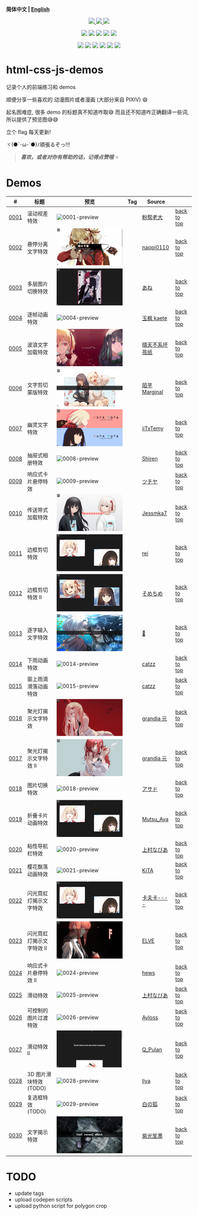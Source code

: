 **简体中文 | [English](./README.md)**

<p align="center">
    <a href="https://github.com/lyzsk/html-css-js-demos/blob/master/LICENSE">
        <img src="https://img.shields.io/github/license/lyzsk/html-css-js-demos.svg?style=plastic&logo=github" />
    </a>
    <a href="https://github.com/lyzsk/html-css-js-demos/members">
        <img src="https://img.shields.io/github/forks/lyzsk/html-css-js-demos.svg?style=plastic&logo=github" />
    </a>
    <a href="https://github.com/lyzsk/html-css-js-demos/stargazers">
        <img src="https://img.shields.io/github/stars/lyzsk/html-css-js-demos.svg?style=plastic&logo=github" />
    </a>
</p>

<p align="center">
    <img src="https://img.shields.io/badge/-HTML-3C415C?style=plastic&logo=html5&logoColor=E34F26">
    <img src="https://img.shields.io/badge/-CSS-3C415C?style=plastic&logo=css3&logoColor=1572B6">
    <img src="https://img.shields.io/badge/-JavaScript-3C415C?style=plastic&logo=javascript&logoColor=F7DF1E">
    <img src="https://img.shields.io/badge/-VSCode-3C415C?style=plastic&logo=visualstudiocode&logoColor=007ACC">
    <img src="https://img.shields.io/badge/-React-3C415C?style=plastic&logo=react&logoColor=61DAFB">
</p>

<p align="center">
    <img src="https://img.shields.io/badge/-Font&nbsp;Awesome-3C415C?style=plastic&logo=fontawesome&logoColor=528DD7">
    <img src="https://img.shields.io/badge/-Google&nbsp;Fonts-3C415C?style=plastic&logo=googlefonts&logoColor=4285F4">
    <img src="https://img.shields.io/badge/-jQuery-3C415C?style=plastic&logo=jquery&logoColor=0769AD">
    <img src="https://img.shields.io/badge/-GreenSock-3C415C?style=plastic&logo=greensock&logoColor=88CE02">
    <img src="https://img.shields.io/badge/-Three.js-3C415C?style=plastic&logo=three.js&logoColor=ffffff">
    <img src="https://img.shields.io/badge/-WebGL-3C415C?style=plastic&logo=webgl&logoColor=ffffff">
</p>

# html-css-js-demos

记录个人的前端练习和 demos

顺便分享一些喜欢的 动漫图片或者漫画 (大部分来自 PIXIV) :smile:

起名困难症, 很多 demo 的标题真不知道咋取:sweat_smile: 而且还不知道咋正确翻译一些词, 所以提供了预览图:sweat_smile::sweat_smile:

立个 flag 每天更新!

ヾ(●`･ω･´●)ﾉ頑張るぞっ!!!

> **_喜欢，或者对你有帮助的话，记得点赞哦_** :star:

# Demos

| #      | 标题                      | 预览            | Tag | Source           |               |
| ------ | ------------------------- | --------------- | --- | ---------------- | ------------- |
| [0001] | 滚动视差特效              | ![0001-preview] |     | [粉帮老大]       | [back to top] |
| [0002] | 悬停分离文字特效          | ![0002-preview] |     | [nappi0110]      | [back to top] |
| [0003] | 多层图片切换特效          | ![0003-preview] |     | [あね]           | [back to top] |
| [0004] | 逐帧动画特效              | ![0004-preview] |     | [玉枫 kaete]     | [back to top] |
| [0005] | 波浪文字加载特效          | ![0005-preview] |     | [晴天不系坏孩纸] | [back to top] |
| [0006] | 文字剪切蒙版特效          | ![0006-preview] |     | [陌芋 Marginal]  | [back to top] |
| [0007] | 幽灵文字特效              | ![0007-preview] |     | [iiTxTemy]       | [back to top] |
| [0008] | 抽屉式相册特效            | ![0008-preview] |     | [Shiren]         | [back to top] |
| [0009] | 响应式卡片悬停特效        | ![0009-preview] |     | [ツチヤ]         | [back to top] |
| [0010] | 传送带式加载特效          | ![0010-preview] |     | [Jessmka7]       | [back to top] |
| [0011] | 边框剪切特效              | ![0011-preview] |     | [rei]            | [back to top] |
| [0012] | 边框剪切特效 II           | ![0012-preview] |     | [そめちめ]       | [back to top] |
| [0013] | 逐字输入文字特效          | ![0013-preview] |     | [🌼]             | [back to top] |
| [0014] | 下雨动画特效              | ![0014-preview] |     | [catzz]          | [back to top] |
| [0015] | 窗上雨滴滑落动画特效      | ![0015-preview] |     | [catzz]          | [back to top] |
| [0016] | 聚光灯揭示文字特效        | ![0016-preview] |     | [grandia 元]     | [back to top] |
| [0017] | 聚光灯揭示文字特效 II     | ![0017-preview] |     | [grandia 元]     | [back to top] |
| [0018] | 图片切换特效              | ![0018-preview] |     | [アサド]         | [back to top] |
| [0019] | 折叠卡片动画特效          | ![0019-preview] |     | [Mutsu_Aya]      | [back to top] |
| [0020] | 粘性导航栏特效            | ![0020-preview] |     | [上村なびあ]     | [back to top] |
| [0021] | 樱花飘落动画特效          | ![0021-preview] |     | [KiTA]           | [back to top] |
| [0022] | 闪光霓虹灯揭示文字特效    | ![0022-preview] |     | [卡夫卡----]     | [back to top] |
| [0023] | 闪光霓虹灯揭示文字特效 II | ![0023-preview] |     | [ELVE]           | [back to top] |
| [0024] | 响应式卡片悬停特效 II     | ![0024-preview] |     | [hews]           | [back to top] |
| [0025] | 滑动特效                  | ![0025-preview] |     | [上村なびあ]     | [back to top] |
| [0026] | 可控制的图片过渡特效      | ![0026-preview] |     | [Ayloss]         | [back to top] |
| [0027] | 滑动特效 II               | ![0027-preview] |     | [Q_Pulan]        | [back to top] |
| [0028] | 3D 图片滑块特效 (TODO)    | ![0028-preview] |     | [liya]           | [back to top] |
| [0029] | 复选框特效 (TODO)         | ![0029-preview] |     | [白の狐]         | [back to top] |
| [0030] | 文字揭示特效              | ![0030-preview] |     | [紫光笙墨]       | [back to top] |

# TODO

-   update tags
-   upload codepen scripts
-   upload python script for polygon crop

[back to top]: #demos
[粉帮老大]: https://www.pixiv.net/users/26225243
[nappi0110]: https://www.pixiv.net/users/68667751
[あね]: https://www.pixiv.net/users/51969497
[玉枫 kaete]: https://www.pixiv.net/users/42338009
[晴天不系坏孩纸]: https://www.pixiv.net/users/22218779
[陌芋 marginal]: https://www.pixiv.net/users/34301427
[iitxtemy]: https://www.pixiv.net/users/84282714
[shiren]: https://www.pixiv.net/users/11136574
[ツチヤ]: https://www.pixiv.net/users/15919563
[jessmka7]: https://www.pixiv.net/users/25006796
[rei]: https://www.pixiv.net/users/59332262
[そめちめ]: https://www.pixiv.net/users/13569199
[🌼]: https://www.pixiv.net/users/38826050
[catzz]: https://www.pixiv.net/users/1056186
[grandia 元]: https://www.pixiv.net/users/16916292
[アサド]: https://www.pixiv.net/users/53436222
[mutsu_aya]: https://www.pixiv.net/users/7766842
[上村なびあ]: https://www.pixiv.net/users/4306147
[kita]: https://www.pixiv.net/users/1922517
[卡夫卡----]: https://www.pixiv.net/users/44771533
[elve]: https://www.pixiv.net/users/3767787
[hews]: https://www.pixiv.net/users/4338012/artworks
[ayloss]: https://www.pixiv.net/users/27179454
[q_pulan]: https://www.pixiv.net/users/7529340
[liya]: https://www.pixiv.net/users/187246
[白の狐]: https://www.pixiv.net/users/24805094
[紫光笙墨]: https://www.pixiv.net/users/69675427
[akaringh]: https://www.pixiv.net/users/2693514
[0001]: ./0001-parallax-scrolling-effect/
[0002]: ./0002-split-words-on-hover-effect/
[0003]: ./0003-multi-layer-image-slider-effect/
[0004]: ./0004-frame-by-frame-animation-effect/
[0005]: ./0005-wavy-text-loading-effect/
[0006]: ./0006-text-clipping-masking-effect/
[0007]: ./0007-ghost-text-effect/
[0008]: ./0008-drawer-style-photo-album-effect/
[0009]: ./0009-responsive-cards-with-hover-effect/
[0010]: ./0010-conveyor-belt-style-loading-effect/
[0011]: ./0011-clip-path-border-animation-effect/
[0012]: ./0012-clip-path-border-animation-effect-ii/
[0013]: ./0013-typewriter-text-effect/
[0014]: ./0014-rain-animation-effect/
[0015]: ./0015-raindrops-on-window-animation-effect/
[0016]: ./0016-spotlight-reveal-text-effect/
[0017]: ./0017-spotlight-reveal-text-effect-ii/
[0018]: ./0018-image-slider-animation-effect/
[0019]: ./0019-foldable-card-animation-effect/
[0020]: ./0020-sticky-navigation-bar-effect/
[0021]: ./0021-sakura-falling-animation-effect/
[0022]: ./0022-glowing-neon-light-text-reveal-effect/
[0023]: ./0023-glowing-neon-light-text-reveal-effect-ii/
[0024]: ./0024-responsive-cards-with-hover-effect-ii/
[0025]: ./0025-scroll-effect/
[0026]: ./0026-controllable-image-transition-animation-effect/
[0027]: ./0027-scroll-effect-ii/
[0028]: ./0028-3d-image-slider-effect/
[0029]: ./0029-checkbox-effect/
[0030]: ./0030-text-reveal-effect/
[0001-preview]: https://github.com/lyzsk/support-repo/blob/master/html-css-js-demos/previews/0001-preview.gif?raw=true
[0002-preview]: https://github.com/lyzsk/support-repo/blob/master/html-css-js-demos/previews/0002-preview.gif?raw=true
[0003-preview]: https://github.com/lyzsk/support-repo/blob/master/html-css-js-demos/previews/0003-preview.gif?raw=true
[0004-preview]: https://github.com/lyzsk/support-repo/blob/master/html-css-js-demos/previews/0004-preview.gif?raw=true
[0005-preview]: https://github.com/lyzsk/support-repo/blob/master/html-css-js-demos/previews/0005-preview.gif?raw=true
[0006-preview]: https://github.com/lyzsk/support-repo/blob/master/html-css-js-demos/previews/0006-preview.gif?raw=true
[0007-preview]: https://github.com/lyzsk/support-repo/blob/master/html-css-js-demos/previews/0007-preview.gif?raw=true
[0008-preview]: https://github.com/lyzsk/support-repo/blob/master/html-css-js-demos/previews/0008-preview.gif?raw=true
[0009-preview]: https://github.com/lyzsk/support-repo/blob/master/html-css-js-demos/previews/0009-preview.gif?raw=true
[0010-preview]: https://github.com/lyzsk/support-repo/blob/master/html-css-js-demos/previews/0010-preview.gif?raw=true
[0011-preview]: https://github.com/lyzsk/support-repo/blob/master/html-css-js-demos/previews/0011-preview.gif?raw=true
[0012-preview]: https://github.com/lyzsk/support-repo/blob/master/html-css-js-demos/previews/0012-preview.gif?raw=true
[0013-preview]: https://github.com/lyzsk/support-repo/blob/master/html-css-js-demos/previews/0013-preview.gif?raw=true
[0014-preview]: https://github.com/lyzsk/support-repo/blob/master/html-css-js-demos/previews/0014-preview.gif?raw=true
[0015-preview]: https://github.com/lyzsk/support-repo/blob/master/html-css-js-demos/previews/0015-preview.gif?raw=true
[0016-preview]: https://github.com/lyzsk/support-repo/blob/master/html-css-js-demos/previews/0016-preview.gif?raw=true
[0017-preview]: https://github.com/lyzsk/support-repo/blob/master/html-css-js-demos/previews/0017-preview.gif?raw=true
[0018-preview]: https://github.com/lyzsk/support-repo/blob/master/html-css-js-demos/previews/0018-preview.gif?raw=true
[0011-preview]: https://github.com/lyzsk/support-repo/blob/master/html-css-js-demos/previews/0019-preview.gif?raw=true
[0019-preview]: https://github.com/lyzsk/support-repo/blob/master/html-css-js-demos/previews/0011-preview.gif?raw=true
[0020-preview]: https://github.com/lyzsk/support-repo/blob/master/html-css-js-demos/previews/0020-preview.gif?raw=true
[0011-preview]: https://github.com/lyzsk/support-repo/blob/master/html-css-js-demos/previews/0021-preview.gif?raw=true
[0021-preview]: https://github.com/lyzsk/support-repo/blob/master/html-css-js-demos/previews/0022-preview.gif?raw=true
[0022-preview]: https://github.com/lyzsk/support-repo/blob/master/html-css-js-demos/previews/0011-preview.gif?raw=true
[0023-preview]: https://github.com/lyzsk/support-repo/blob/master/html-css-js-demos/previews/0023-preview.gif?raw=true
[0024-preview]: https://github.com/lyzsk/support-repo/blob/master/html-css-js-demos/previews/0024-preview.gif?raw=true
[0025-preview]: https://github.com/lyzsk/support-repo/blob/master/html-css-js-demos/previews/0025-preview.gif?raw=true
[0026-preview]: https://github.com/lyzsk/support-repo/blob/master/html-css-js-demos/previews/0026-preview.gif?raw=true
[0027-preview]: https://github.com/lyzsk/support-repo/blob/master/html-css-js-demos/previews/0027-preview.gif?raw=true
[0028-preview]: https://github.com/lyzsk/support-repo/blob/master/html-css-js-demos/previews/0028-preview.gif?raw=true
[0029-preview]: https://github.com/lyzsk/support-repo/blob/master/html-css-js-demos/previews/0029-preview.gif?raw=true
[0030-preview]: https://github.com/lyzsk/support-repo/blob/master/html-css-js-demos/previews/0030-preview.gif?raw=true
